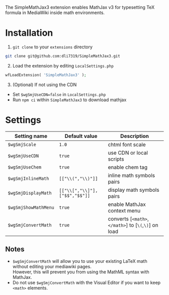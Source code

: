 The SimpleMathJax3 extension enables MathJax v3 for typesetting TeX formula in MediaWiki inside math environments.


# Installation
1. `git clone` to your `extensions` directory
```Bash
git clone git@github.com:dli7319/SimpleMathJax3.git
```
2. Load the extension by editing `LocalSettings.php`
```PHP
wfLoadExtension( 'SimpleMathJax3' );
```
3. (Optional) If not using the CDN
 * Set `$wgSmjUseCDN=false` in `LocalSettings.php`
 * Run `npm ci` within `SimpleMathJax3` to download mathjax


# Settings
| Setting name         | Default value                 | Description                                   |
| -------------------- | ----------------------------- | --------------------------------------------- |
| `$wgSmjScale`        | `1.0`                           | chtml font scale                              |
| `$wgSmjUseCDN`       | `true`                          | use CDN or local scripts                      |
| `$wgSmjUseChem`      | `true`                          | enable chem tag                               |
| `$wgSmjInlineMath`   | `[["\\(","\\)"]]`               | inline math symbols pairs                     |
| `$wgSmjDisplayMath`  | `[["\\[","\\]"],["$$","$$"]]`   | display math symbols pairs                    |
| `$wgSmjShowMathMenu` | `true`                          | enable MathJax context menu                   |
| `$wgSmjConvertMath`  | `true`                          | converts [`<math>`,`</math>`] to [`\(`,`\)`] on load  |


## Notes
* `$wgSmjConvertMath` will allow you to use your existing LaTeX math without editing your mediawiki pages.  
However, this will prevent you from using the MathML syntax with MathJax.
* Do not use `$wgSmjConvertMath` with the Visual Editor if you want to keep `<math>` elements.
